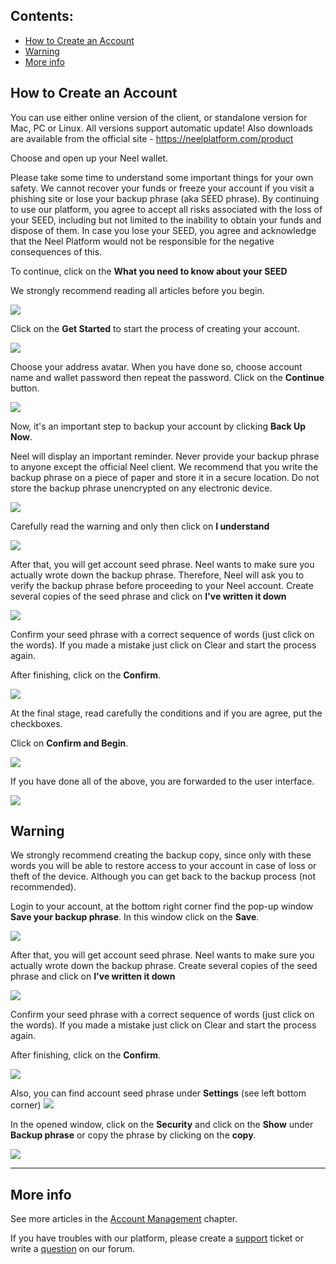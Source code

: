 ## **Contents**:

* [How to Create an Account](#how-to-create-an-account)
* [Warning](#warning)
* [More info](#more-info)

## How to Create an Account

You can use either online version of the client, or standalone version for Mac, PC or Linux. All versions support automatic update!
Also downloads are available from the official site - https://neelplatform.com/product

Choose and open up your Neel wallet.

Please take some time to understand some important things for your own safety.
We cannot recover your funds or freeze your account if you visit a phishing site or lose your backup phrase (aka SEED phrase).
By continuing to use our platform, you agree to accept all risks associated with the loss of your SEED, including but not limited to the inability to obtain your funds and dispose of them.
In case you lose your SEED, you agree and acknowledge that the Neel Platform would not be responsible for the negative consequences of this.

To continue, click on the **What you need to know about your SEED**

We strongly recommend reading all articles before you begin.

![](/_assets/account_creation_001.png)

Click on the **Get Started** to start the process of creating your account.

![](/_assets/account_creation_01.png)

Choose your address avatar. When you have done so, choose account name and wallet password then repeat the password.
Click on the **Continue** button.

![](/_assets/account_creation_002.png)

Now, it's an important step to backup your account by clicking **Back Up Now**.

Neel will display an important reminder. Never provide your backup phrase to anyone except the official Neel client.  We recommend that you write the backup phrase on a piece of paper and store it in a secure location.  Do not store the backup phrase unencrypted on any electronic device.

![](/_assets/account_creation_03.png)

Carefully read the warning and only then click on **I understand**

![](/_assets/account_creation_04.png)

After that, you will get account seed phrase.
Neel wants to make sure you actually wrote down the backup phrase. Therefore, Neel will ask you to verify the backup phrase before proceeding to your Neel account.
Create several copies of the seed phrase and click on **I've written it down**

![](/_assets/account_creation_05.png)

Сonfirm your seed phrase with a correct sequence of words (just click on the words).
If you made a mistake just click on Clear and start the process again.

After finishing, click on the **Confirm**.

![](/_assets/account_creation_06.png)

At the final stage, read carefully the conditions and if you are agree, put the checkboxes.

Click on **Confirm and Begin**.

![](/_assets/account_creation_07.png)

If you have done all of the above, you are forwarded to the user interface.

![](/_assets/account_creation_08.png)

## Warning

We strongly recommend creating the backup copy, since only with these words you will be able to restore access to your account in case of loss or theft of the device. Although you can get back to the backup process (not recommended).

Login to your account, at the bottom right corner find the pop-up window **Save your backup phrase**. In this window click on the **Save**.

![](/_assets/backup_01.png)

After that, you will get account seed phrase.
Neel wants to make sure you actually wrote down the backup phrase.
Create several copies of the seed phrase and click on **I've written it down**

![](/_assets/account_creation_05.png)

Сonfirm your seed phrase with a correct sequence of words (just click on the words).
If you made a mistake just click on Clear and start the process again.

After finishing, click on the **Confirm**.

![](/_assets/account_creation_06.png)

Also, you can find account seed phrase under **Settings** (see left bottom corner) ![](/_assets/dark_mode_01.png)

In the opened window, click on the **Security** and click on the **Show** under **Backup phrase** or copy the phrase by clicking on the **copy**.

![](/_assets/backup_02.png)

___

## More info

See more articles in the [Account Management](/neel-client/account-management.md) chapter.

If you have troubles with our platform, please create a [support](https://support.neelplatform.com/) ticket or write a [question](https://forum.neelplatform.com/) on our forum.
